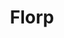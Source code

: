 ---
title: "Florp"
description: "A d66 engine for attribute & domain games"
bookFlatSection: true
weight: 10
---